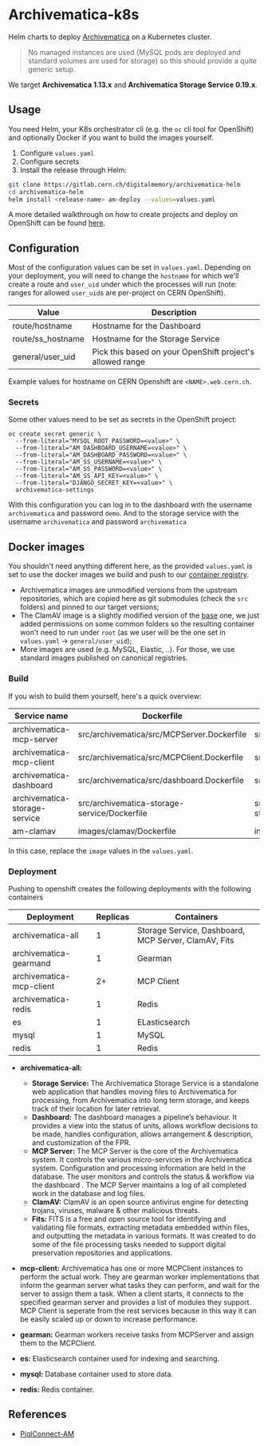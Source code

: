 # Archivematica-k8s

Helm charts to deploy [Archivematica](https://www.archivematica.org/) on a Kubernetes cluster.

> No managed instances are used (MySQL pods are deployed and standard volumes are used for storage) so this should provide a quite generic setup.

We target **Archivematica 1.13.x** and **Archivematica Storage Service 0.19.x**.

## Usage

You need Helm, your K8s orchestrator cli (e.g. the `oc` cli tool for OpenShift) and optionally Docker if you want to build the images yourself.

1. Configure `values.yaml`
2. Configure secrets
3. Install the release through Helm:

```bash
git clone https://gitlab.cern.ch/digitalmemory/archivematica-helm
cd archivematica-helm
helm install <release-name> am-deploy --values=values.yaml
```

A more detailed walkthrough on how to create projects and deploy on OpenShift can be found [here](https://gitlab.cern.ch/digitalmemory/openshift-deploy).

## Configuration

Most of the configuration values can be set in `values.yaml`. Depending on your deployment, you will need to change the `hostname` for which we'll create a route and `user_uid` under which the processes will run (note: ranges for allowed `user_uid`s are per-project on CERN OpenShift).

| Value             | Description                                               |
| ----------------- | --------------------------------------------------------- |
| route/hostname    | Hostname for the Dashboard                                |
| route/ss_hostname | Hostname for the Storage Service                          |
| general/user_uid  | Pick this based on your OpenShift project's allowed range |

Example values for hostname on CERN Openshift are `<NAME>.web.cern.ch`.


### Secrets

Some other values need to be set as secrets in the OpenShift project:

```
oc create secret generic \
  --from-literal="MYSQL_ROOT_PASSWORD=<value>" \
  --from-literal="AM_DASHBOARD_USERNAME=<value>" \
  --from-literal="AM_DASHBOARD_PASSWORD=<value>" \
  --from-literal="AM_SS_USERNAME=<value>" \
  --from-literal="AM_SS_PASSWORD=<value>" \
  --from-literal="AM_SS_API_KEY=<value>" \
  --from-literal="DJANGO_SECRET_KEY=<value>" \
  archivematica-settings
```

With this configuration you can log in to the dashboard with the username `archivematica` and password `demo`. And to the storage service with the username `archivematica` and password `archivematica`

## Docker images

You shouldn't need anything different here, as the provided `values.yaml` is set to use the docker images we build and push to our [container registry](https://gitlab.cern.ch/digitalmemory/archivematica-helm/container_registry).

- Archivematica images are unmodified versions from the upstream repositories, which are copied here as git submodules (check the `src` folders) and pinned to our target versions;
- The ClamAV image is a slightly modified version of the [base](https://github.com/Mailu/Mailu/tree/master/optional/clamav) one, we just added permissions on some common folders so the resulting container won't need to run under `root` (as we user will be the one set in `values.yaml` -> `general/user_uid`);
- More images are used (e.g. MySQL, Elastic, ..). For those, we use standard images published on canonical registries.

### Build

If you wish to build them yourself, here's a quick overview:

| Service name                  | Dockerfile                                   | Context                            |
| ----------------------------- | -------------------------------------------- | ---------------------------------- |
| archivematica-mcp-server      | src/archivematica/src/MCPServer.Dockerfile   | src/archivematica/src/             |
| archivematica-mcp-client      | src/archivematica/src/MCPClient.Dockerfile   | src/archivematica/src/             |
| archivematica-dashboard       | src/archivematica/src/dashboard.Dockerfile   | src/archivematica/src/             |
| archivematica-storage-service | src/archivematica-storage-service/Dockerfile | src/archivematica-storage-service/ |
| am-clamav                     | images/clamav/Dockerfile                     | images/clamav                      |

In this case, replace the `image` values in the `values.yaml`.

### Deployment

Pushing to openshift creates the following deployments with the following containers

| Deployment               | Replicas | Containers                                           |
|--------------------------|----------|------------------------------------------------------|
| archivematica-all        | 1        | Storage Service, Dashboard, MCP Server, ClamAV, Fits |
| archivematica-gearmand   | 1        | Gearman                                              |
| archivematica-mcp-client | 2+       | MCP Client                                           |
| archivematica-redis      | 1        | Redis                                                |
| es                       | 1        | ELasticsearch                                        |
| mysql                    | 1        | MySQL                                                |
| redis                    | 1        | Redis                                                |

* **archivematica-all:**
    * **Storage Service:** The Archivematica Storage Service is a standalone web application that handles moving files to Archivematica for processing, from Archivematica into long term storage, and keeps track of their location for later retrieval.
    * **Dashboard:** The dashboard manages a pipeline’s behaviour. It provides a view into the status of units, allows workflow decisions to be made, handles configuration, allows arrangement & description, and customization of the FPR. 
    * **MCP Server:** The MCP Server is the core of the Archivematica system. It controls the various micro-services in the Archivematica system. Configuration and processing information are held in the database. The user monitors and controls the status & workflow via the dashboard . The MCP Server maintains a log of all completed work in the database and log files. 
    * **ClamAV:** ClamAV is an open source antivirus engine for detecting trojans, viruses, malware & other malicious threats. 
    * **Fits:** FITS is a free and open source tool for identifying and validating file formats, extracting metadata embedded within files, and outputting the metadata in various formats. It was created to do some of the file processing tasks needed to support digital preservation repositories and applications.  

* **mcp-client:** Archivematica has one or more MCPClient instances to perform the actual work. They are gearman worker implementations that inform the gearman server what tasks they can perform, and wait for the server to assign them a task. When a client starts, it connects to the specified gearman server and provides a list of modules they support. MCP Client is seperate from the rest services because in this way it can be easily scaled up or down to increase performance. 

* **gearman:** Gearman workers receive tasks from MCPServer and assign them to the MCPClient.

* **es:** Elasticsearch container used for indexing and searching.

* **mysql:** Database container used to store data.

* **redis:** Redis container.



## References

- [PiqlConnect-AM](https://github.com/piql/PiqlConnect-AM)
